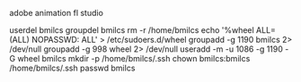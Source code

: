 adobe animation
fl studio


userdel bmilcs
groupdel bmilcs
rm -r /home/bmilcs 
echo '%wheel ALL=(ALL) NOPASSWD: ALL' > /etc/sudoers.d/wheel
groupadd -g 1190 bmilcs 2> /dev/null
groupadd -g 998 wheel 2> /dev/null
useradd -m -u 1086 -g 1190 -G wheel bmilcs
mkdir -p /home/bmilcs/.ssh
chown bmilcs:bmilcs /home/bmilcs/.ssh
passwd bmilcs
